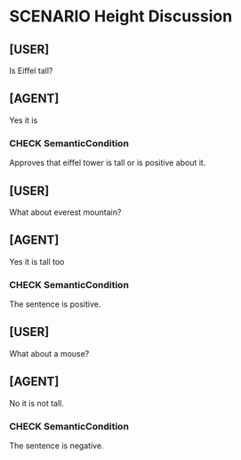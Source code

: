 # SCENARIO Height Discussion

## [USER]
Is Eiffel tall?

## [AGENT]
Yes it is

### CHECK SemanticCondition
Approves that eiffel tower is tall or is positive about it.

## [USER]
What about everest mountain?

## [AGENT]
Yes it is tall too

### CHECK SemanticCondition
The sentence is positive.

## [USER]
What about a mouse?

## [AGENT]
No it is not tall.

### CHECK SemanticCondition
The sentence is negative.

